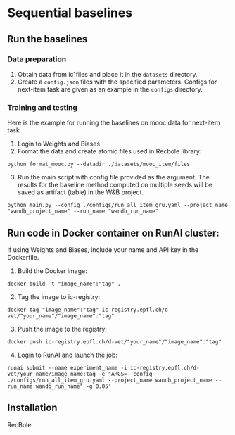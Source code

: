 # Sequential baselines

## Run the baselines

### Data preparation

1. Obtain data from ic1files and place it in the `datasets` directory.
2. Create a `config.json` files with the specified parameters. Configs for next-item task are given as an example in the `configs` directory.


### Training and testing
Here is the example for running the baselines on mooc data for next-item task.


1. Login to Weights and Biases
2. Format the data and create atomic files used in Recbole library:
```
python format_mooc.py --datadir ./datasets/mooc_item/files
```
3. Run the main script with config file provided as the argument. The results for the baseline method computed on multiple seeds will be saved as artifact (table) in the W&B project. 
```
python main.py --config ./configs/run_all_item_gru.yaml --project_name "wandb_project_name" --run_name "wandb_run_name"
```


## Run code in Docker container on RunAI cluster:
If using Weights and Biases, include your name and API key in the Dockerfile.

1. Build the Docker image:
```
docker build -t "image_name":"tag" .
```
2. Tag the image to ic-registry:
```
docker tag "image_name":"tag" ic-registry.epfl.ch/d-vet/"your_name"/"image_name":"tag"
```
3. Push the image to the registry: 
```
docker push ic-registry.epfl.ch/d-vet/"your_name"/"image_name":"tag"
```
4.  Login to RunAI and launch the job:
```
runai submit --name experiment_name -i ic-registry.epfl.ch/d-vet/your_name/image_name:tag -e "ARGS=--config ./configs/run_all_item_gru.yaml --project_name wandb_project_name --run_name wandb_run_name" -g 0.05'
```

## Installation
 RecBole